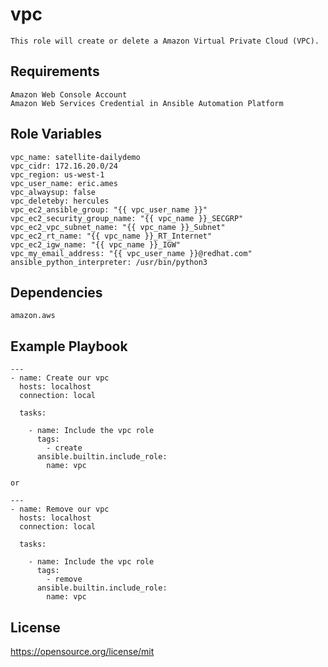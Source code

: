 vpc
=========
```
This role will create or delete a Amazon Virtual Private Cloud (VPC).
```
Requirements
------------
```
Amazon Web Console Account
Amazon Web Services Credential in Ansible Automation Platform
```
Role Variables
--------------
```
vpc_name: satellite-dailydemo
vpc_cidr: 172.16.20.0/24
vpc_region: us-west-1
vpc_user_name: eric.ames
vpc_alwaysup: false
vpc_deleteby: hercules
vpc_ec2_ansible_group: "{{ vpc_user_name }}"
vpc_ec2_security_group_name: "{{ vpc_name }}_SECGRP"
vpc_ec2_vpc_subnet_name: "{{ vpc_name }}_Subnet"
vpc_ec2_rt_name: "{{ vpc_name }}_RT_Internet"
vpc_ec2_igw_name: "{{ vpc_name }}_IGW"
vpc_my_email_address: "{{ vpc_user_name }}@redhat.com"
ansible_python_interpreter: /usr/bin/python3
```
Dependencies
------------
```
amazon.aws
```
Example Playbook
----------------
```
---
- name: Create our vpc
  hosts: localhost
  connection: local

  tasks:

    - name: Include the vpc role
      tags:
        - create
      ansible.builtin.include_role:
        name: vpc

or

---
- name: Remove our vpc
  hosts: localhost
  connection: local

  tasks:

    - name: Include the vpc role
      tags:
        - remove
      ansible.builtin.include_role:
        name: vpc

```
License
-------

https://opensource.org/license/mit
